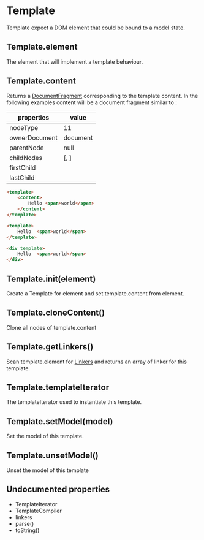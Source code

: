 Template
=============

Template expect a DOM element that could be bound to a model state.

## Template.element

The element that will implement a template behaviour.

## Template.content

Returns a [DocumentFragment](https://developer.mozilla.org/en/docs/Web/API/DocumentFragment) corresponding to the template content. In the following examples content will be a document fragment similar to :

properties 		| value
--------------- | ------------------------
nodeType		| 11
ownerDocument	| document
parentNode		| null
childNodes		| [<textnode>, <span>]
firstChild		| <textnode>
lastChild		| <span>

```html
<template>
	<content>
		Hello <span>world</span>
	</content>
</template>

<template>
	Hello  <span>world</span>
</template>

<div template>
	Hello  <span>world</span>
</div>

```

## Template.init(element)

Create a Template for element and set template.content from element.

## Template.cloneContent()

Clone all nodes of template.content

## Template.getLinkers()

Scan template.element for [Linkers](./TemplateCompiler) and returns an array of linker for this template.

## Template.templateIterator

The templateIterator used to instantiate this template.

## Template.setModel(model)

Set the model of this template.

## Template.unsetModel()

Unset the model of this template

## Undocumented properties

- TemplateIterator
- TemplateCompiler
- linkers
- parse()
- toString()